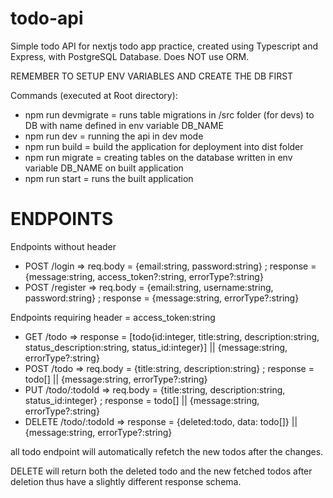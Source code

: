 # todo-api
Simple todo API for nextjs todo app practice, created using Typescript and Express, with PostgreSQL Database. Does NOT use ORM.

REMEMBER TO SETUP ENV VARIABLES AND CREATE THE DB FIRST

Commands (executed at Root directory):
- npm run devmigrate = runs table migrations in /src folder (for devs) to DB with name defined in env variable DB_NAME
- npm run dev = running the api in dev mode
- npm run build = build the application for deployment into dist folder
- npm run migrate = creating tables on the database written in env variable DB_NAME on built application
- npm run start = runs the built application

# ENDPOINTS
Endpoints without header
- POST /login => req.body = {email:string, password:string} ; response = {message:string, access_token?:string, errorType?:string}
- POST /register => req.body = {email:string, username:string, password:string} ; response = {message:string, errorType?:string}

Endpoints requiring header = access_token:string
- GET /todo => response = [todo{id:integer, title:string, description:string, status_description:string, status_id:integer}] || {message:string, errorType?:string}
- POST /todo => req.body = {title:string, description:string} ; response = todo[] || {message:string, errorType?:string}
- PUT /todo/:todoId => req.body = {title:string, description:string, status_id:integer} ; response = todo[] || {message:string, errorType?:string}
- DELETE /todo/:todoId => response = {deleted:todo, data: todo[]} || {message:string, errorType?:string}

all todo endpoint will automatically refetch the new todos after the changes.

DELETE will return both the deleted todo and the new fetched todos after deletion thus have a slightly different response schema.
